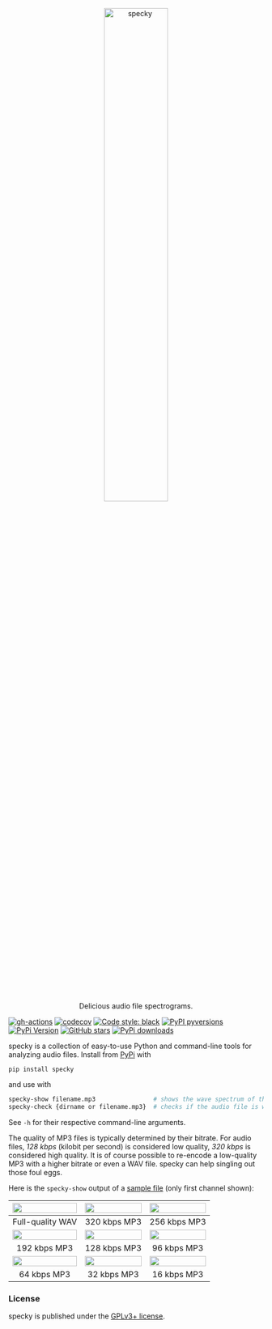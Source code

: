 <p align="center">
  <a href="https://github.com/nschloe/specky"><img alt="specky" src="https://nschloe.github.io/specky/specky-logo.svg" width="50%"></a>
  <p align="center">Delicious audio file spectrograms.</p>
</p>

[![gh-actions](https://img.shields.io/github/workflow/status/nschloe/specky/ci?style=flat-square)](https://github.com/nschloe/specky/actions?query=workflow%3Aci)
[![codecov](https://img.shields.io/codecov/c/github/nschloe/specky.svg?style=flat-square)](https://codecov.io/gh/nschloe/meshio)
[![Code style: black](https://img.shields.io/badge/code%20style-black-000000.svg?style=flat-square)](https://github.com/psf/black)
[![PyPI pyversions](https://img.shields.io/pypi/pyversions/specky.svg?style=flat-square)](https://pypi.org/pypi/specky/)
[![PyPi Version](https://img.shields.io/pypi/v/specky.svg?style=flat-square)](https://pypi.org/project/specky)
[![GitHub stars](https://img.shields.io/github/stars/nschloe/specky.svg?style=flat-square&logo=github&label=Stars&logoColor=white)](https://github.com/nschloe/specky)
[![PyPi downloads](https://img.shields.io/pypi/dm/specky.svg?style=flat-square)](https://pypistats.org/packages/specky)

specky is a collection of easy-to-use Python and command-line tools for analyzing audio
files. Install from [PyPi](https://pypi.org/project/specky/) with
```
pip install specky
```
and use with
```bash
specky-show filename.mp3                # shows the wave spectrum of the audio file
specky-check {dirname or filename.mp3}  # checks if the audio file is worse than it pretends to be
```
See `-h` for their respective command-line arguments.

The quality of MP3 files is typically determined by their bitrate. For audio files, *128
kbps* (kilobit per second)  is considered low quality, *320 kbps* is considered high
quality. It is of course possible to re-encode a low-quality MP3 with a higher bitrate or even a
WAV file. specky can help singling out those foul eggs.

Here is the `specky-show` output of a [sample
file](https://nschloe.github.io/specky/Yamaha-V50-Ride-Pattern-120bpm.wav) (only first
channel shown):

<img src="https://nschloe.github.io/specky/wav.png" width="100%"> | <img src="https://nschloe.github.io/specky/320.png" width="100%"> | <img src="https://nschloe.github.io/specky/256.png" width="100%">
:-------------------:|:------------------:|:--------------:|
Full-quality WAV     |  320 kbps MP3      |  256 kbps MP3  |
<img src="https://nschloe.github.io/specky/192.png" width="100%"> | <img src="https://nschloe.github.io/specky/128.png" width="100%"> | <img src="https://nschloe.github.io/specky/96.png" width="100%">
|  192 kbps MP3      |  128 kbps MP3  |  96 kbps MP3  |
<img src="https://nschloe.github.io/specky/64.png" width="100%"> | <img src="https://nschloe.github.io/specky/32.png" width="100%"> | <img src="https://nschloe.github.io/specky/16.png" width="100%">
|  64 kbps MP3      |  32 kbps MP3  |  16 kbps MP3  |


### License
specky is published under the [GPLv3+ license](https://www.gnu.org/licenses/gpl-3.0.en.html).
